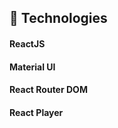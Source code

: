 <!-- [Visit Portfolio Page](https://simoneguimaraes.netlify.app) -->

## 🚀 Technologies
#### ReactJS
#### Material UI
#### React Router DOM
#### React Player